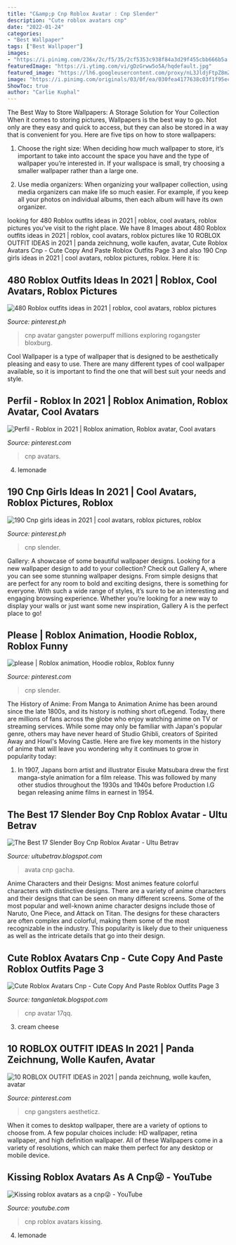 ```yaml
---
title: "C&amp;p Cnp Roblox Avatar : Cnp Slender"
description: "Cute roblox avatars cnp"
date: "2022-01-24"
categories:
- "Best Wallpaper"
tags: ["Best Wallpaper"]
images:
- "https://i.pinimg.com/236x/2c/f5/35/2cf5353c938f84a3d29f455cbb666b5a.jpg"
featuredImage: "https://i.ytimg.com/vi/gDzGrww5o5A/hqdefault.jpg"
featured_image: "https://lh6.googleusercontent.com/proxy/nL3JldjFtpZ8mZ1EHwhmATnRHoS0qQUiDaUKkBqKIURZ9qs5-pafC2Kc94jw4IJ2MgGAEPsVerGFjFGB4ZlOPnvKPUOjwNOLLz9O68uLxZKhSCazX78HInKNiuWqS9xScff4IaA=w1200-h630-p-k-no-nu"
image: "https://i.pinimg.com/originals/03/0f/ea/030fea4177638c03f1f95eccf33ba2a3.png"
ShowToc: true
author: "Carlie Kuphal"
---
```



The Best Way to Store Wallpapers: A Storage Solution for Your Collection
When it comes to storing pictures, Wallpapers is the best way to go. Not only are they easy and quick to access, but they can also be stored in a way that is convenient for you. Here are five tips on how to store wallpapers:
1) Choose the right size: When deciding how much wallpaper to store, it’s important to take into account the space you have and the type of wallpaper you’re interested in. If your wallspace is small, try choosing a smaller wallpaper rather than a large one.

2) Use media organizers: When organizing your wallpaper collection, using media organizers can make life so much easier. For example, if you keep all your photos on individual albums, then each album will have its own organizer.

	

		
looking for 480 Roblox outfits ideas in 2021 | roblox, cool avatars, roblox pictures you've visit to the right place. We have 8 Images about 480 Roblox outfits ideas in 2021 | roblox, cool avatars, roblox pictures like 10 ROBLOX OUTFIT IDEAS in 2021 | panda zeichnung, wolle kaufen, avatar, Cute Roblox Avatars Cnp - Cute Copy And Paste Roblox Outfits Page 3 and also 190 Cnp girls ideas in 2021 | cool avatars, roblox pictures, roblox. Here it is:
		
    
## 480 Roblox Outfits Ideas In 2021 | Roblox, Cool Avatars, Roblox Pictures

<img loading=lazy src="https://i.pinimg.com/236x/2c/f5/35/2cf5353c938f84a3d29f455cbb666b5a.jpg" onerror="this.onerror=null;this.src='https://tse1.mm.bing.net/th?id=OIP.nqppFrI_bgzlM3-WhtzmEAAAAA&amp;pid=15.1';" alt="480 Roblox outfits ideas in 2021 | roblox, cool avatars, roblox pictures">

_Source: pinterest.ph_

>cnp avatar gangster powerpuff millions exploring rogangster bloxburg. 

	

Cool Wallpaper is a type of wallpaper that is designed to be aesthetically pleasing and easy to use. There are many different types of cool wallpaper available, so it is important to find the one that will best suit your needs and style.

    
## Perfil - Roblox In 2021 | Roblox Animation, Roblox Avatar, Cool Avatars

<img loading=lazy src="https://i.pinimg.com/736x/8f/90/7a/8f907a9a98caa4780e8bdf700fef6acc.jpg" onerror="this.onerror=null;this.src='https://tse4.mm.bing.net/th?id=OIP.P-8k-hHga7lBzG_0_ZVa-gAAAA&amp;pid=15.1';" alt="Perfil - Roblox in 2021 | Roblox animation, Roblox avatar, Cool avatars">

_Source: pinterest.com_

>cnp avatars. 

	

4. lemonade 

    
## 190 Cnp Girls Ideas In 2021 | Cool Avatars, Roblox Pictures, Roblox

<img loading=lazy src="https://i.pinimg.com/236x/e3/a0/bf/e3a0bfcf8f654ffbac7b0a99b7696ab2.jpg" onerror="this.onerror=null;this.src='https://tse2.mm.bing.net/th?id=OIP.LIa5HvAiUFzkMqy1vqLwQwAAAA&amp;pid=15.1';" alt="190 Cnp girls ideas in 2021 | cool avatars, roblox pictures, roblox">

_Source: pinterest.ph_

>cnp slender. 

	

Gallery: A showcase of some beautiful wallpaper designs.
Looking for a new wallpaper design to add to your collection? Check out Gallery A, where you can see some stunning wallpaper designs. From simple designs that are perfect for any room to bold and exciting designs, there is something for everyone. With such a wide range of styles, it’s sure to be an interesting and engaging browsing experience. Whether you’re looking for a new way to display your walls or just want some new inspiration, Gallery A is the perfect place to go!





	
	
    
## Please | Roblox Animation, Hoodie Roblox, Roblox Funny

<img loading=lazy src="https://i.pinimg.com/originals/03/0f/ea/030fea4177638c03f1f95eccf33ba2a3.png" onerror="this.onerror=null;this.src='https://tse2.mm.bing.net/th?id=OIP.Aw_qQXdjjAPx-V7M8zuiowAAAA&amp;pid=15.1';" alt="please | Roblox animation, Hoodie roblox, Roblox funny">

_Source: pinterest.com_

>cnp slender. 

	

The History of Anime: From Manga to Animation
Anime has been around since the late 1800s, and its history is nothing short ofLegend. Today, there are millions of fans across the globe who enjoy watching anime on TV or streaming services. While some may only be familiar with Japan's popular genre, others may have never heard of Studio Ghibli, creators of Spirited Away and Howl's Moving Castle. Here are five key moments in the history of anime that will leave you wondering why it continues to grow in popularity today:
1) In 1907, Japans born artist and illustrator Eisuke Matsubara drew the first manga-style animation for a film release. This was followed by many other studios throughout the 1930s and 1940s before Production I.G began releasing anime films in earnest in 1954.

    
## The Best 17 Slender Boy Cnp Roblox Avatar - Ultu Betrav

<img loading=lazy src="https://lh6.googleusercontent.com/proxy/nL3JldjFtpZ8mZ1EHwhmATnRHoS0qQUiDaUKkBqKIURZ9qs5-pafC2Kc94jw4IJ2MgGAEPsVerGFjFGB4ZlOPnvKPUOjwNOLLz9O68uLxZKhSCazX78HInKNiuWqS9xScff4IaA=w1200-h630-p-k-no-nu" onerror="this.onerror=null;this.src='https://tse2.mm.bing.net/th?id=OIP.7LxHfwi69lG3y8gdGKbOkQAAAA&amp;pid=15.1';" alt="The Best 17 Slender Boy Cnp Roblox Avatar - Ultu Betrav">

_Source: ultubetrav.blogspot.com_

>avata cnp gacha. 

	

Anime Characters and their Designs: Most animes feature colorful characters with distinctive designs.
There are a variety of anime characters and their designs that can be seen on many different screens. Some of the most popular and well-known anime character designs include those of Naruto, One Piece, and Attack on Titan. The designs for these characters are often complex and colorful, making them some of the most recognizable in the industry. This popularity is likely due to their uniqueness as well as the intricate details that go into their design.

    
## Cute Roblox Avatars Cnp - Cute Copy And Paste Roblox Outfits Page 3

<img loading=lazy src="https://preview.redd.it/lepl69y8bkg61.png?auto=webp&amp;s=73d053a80478876d7c48b88a71fef4860d15899f" onerror="this.onerror=null;this.src='https://tse3.mm.bing.net/th?id=OIP.dwDMBWDaa4s5JP-qtj9PDwHaDn&amp;pid=15.1';" alt="Cute Roblox Avatars Cnp - Cute Copy And Paste Roblox Outfits Page 3">

_Source: tanganletak.blogspot.com_

>cnp avatar 17qq. 

	

3. cream cheese 

    
## 10 ROBLOX OUTFIT IDEAS In 2021 | Panda Zeichnung, Wolle Kaufen, Avatar

<img loading=lazy src="https://i.pinimg.com/474x/65/d1/20/65d12076c0e0046aa7b419b39ac35485.jpg" onerror="this.onerror=null;this.src='https://tse2.mm.bing.net/th?id=OIP.NpicYbA1U7M6-fSOqdgYewAAAA&amp;pid=15.1';" alt="10 ROBLOX OUTFIT IDEAS in 2021 | panda zeichnung, wolle kaufen, avatar">

_Source: pinterest.com_

>cnp gangsters aestheticz. 

	

When it comes to desktop wallpaper, there are a variety of options to choose from. A few popular choices include: HD wallpaper, retina wallpaper, and high definition wallpaper. All of these Wallpapers come in a variety of resolutions, which can make them perfect for any desktop or mobile device. 

    
## Kissing Roblox Avatars As A Cnp😜 - YouTube

<img loading=lazy src="https://i.ytimg.com/vi/gDzGrww5o5A/hqdefault.jpg" onerror="this.onerror=null;this.src='https://tse3.mm.bing.net/th?id=OIP.QIr6DTVE9TEcHfM1h5raHQHaFj&amp;pid=15.1';" alt="Kissing roblox avatars as a cnp😜 - YouTube">

_Source: youtube.com_

>cnp roblox avatars kissing. 

	

4. lemonade 

